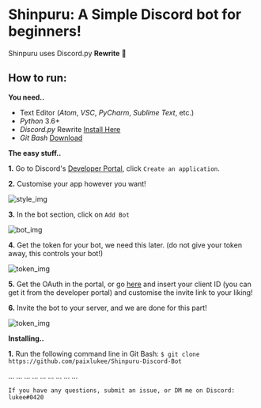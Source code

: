 # Shinpuru: A Simple Discord bot for beginners! 

Shinpuru uses Discord.py **Rewrite** 🎉

## How to run:

**You need..** 
- Text Editor (_Atom_, _VSC_, _PyCharm_, _Sublime Text_, etc.)
- _Python_ 3.6+ 
- _Discord.py_ Rewrite [Install Here](https://github.com/Rapptz/discord.py)
- _Git Bash_ [Download](https://git-scm.com/downloads)


**The easy stuff..**

**1.** Go to Discord's [Developer Portal](https://discordapp.com/developers/applications/), click `Create an application`.

**2.** Customise your app however you want!

![style_img](https://image.ibb.co/hZfFyz/gi.png)

**3.** In the bot section, click on `Add Bot`

![bot_img](https://image.ibb.co/ceb5yz/bt.png)

**4.** Get the token for your bot, we need this later. (do not give your token away, this controls your bot!) 

![token_img](https://image.ibb.co/dyNndz/tk.png)

**5.** Get the OAuth in the portal, or go [here](https://discordapi.com/permissions.html#0) and insert your client ID (you can get it from the developer portal) and customise the invite link to your liking!

**6.** Invite the bot to your server, and we are done for this part!

![token_img](https://image.ibb.co/hi9Hdz/inv.png)


**Installing..**

**1.** Run the following command line in Git Bash:
`$ git clone https://github.com/paixlukee/Shinpuru-Discord-Bot`

...
...
...
...
...
...
...
...
...














`If you have any questions, submit an issue, or DM me on Discord: lukee#0420`
